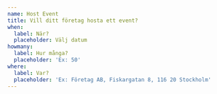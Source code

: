 ```yaml
---
name: Host Event
title: Vill ditt företag hosta ett event?
when:
  label: När?
  placeholder: Välj datum
howmany:
  label: Hur många?
  placeholder: 'Ex: 50'
where:
  label: Var?
  placeholder: 'Ex: Företag AB, Fiskargatan 8, 116 20 Stockholm'
---
```


